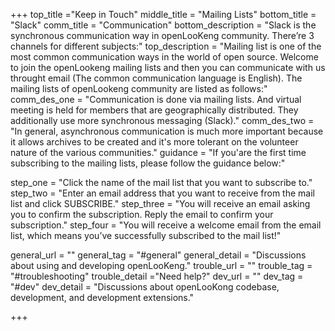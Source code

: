 +++
top_title ="Keep in Touch"
middle_title = "Mailing Lists"
bottom_title = "Slack"
comm_title = "Communication"
bottom_description = "Slack is the synchronous communication way in openLooKeng community. There’re 3 channels for different subjects:"
top_description = "Mailing list is one of the most common communication ways in the world of open source. Welcome to join the openLookeng mailing lists and then you can communicate with us throught email (The common communication language is English). The mailing lists of openLookeng community are listed as follows:"
comm_des_one = "Communication is done via mailing lists. And virtual meeting is held for members that are geographically distributed. They additionally use more synchronous messaging (Slack)."
comm_des_two = "In general, asynchronous communication is much more important because it allows archives to be created and it's more tolerant on the volunteer nature of the various communities."
guidance = "If you'are the first time subscribing to the mailing lists, please follow the guidance below:"

step_one = "Click the name of the mail list that you want to subscribe to."
step_two = "Enter an email address that you want to receive from the mail list and click SUBSCRIBE."
step_three = "You will receive an email asking you to confirm the subscription. Reply the email to confirm your subscription."
step_four = "You will receive a welcome email from the email list, which means you’ve successfully subscribed to the mail list!"

general_url = ""
general_tag = "#general"
general_detail = "Discussions about using and developing openLooKeng."
trouble_url = ""
trouble_tag = "#troubleshooting"
trouble_detail ="Need help?"
dev_url = ""
dev_tag = "#dev"
dev_detail = "Discussions about openLooKong codebase, development, and development extensions."

+++